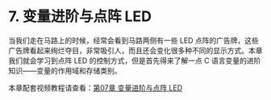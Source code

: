 # 7. 变量进阶与点阵 LED

当我们走在马路上的时候，经常会看到马路两侧有一些 LED 点阵的广告牌，这些广告牌看起来绚烂夺目，非常吸引人，而且还会变化很多种不同的显示方式。本章我们就会学习到点阵 LED 的控制方式，但是首先得来了解一点 C 语言变量的进阶知识——变量的作用域和存储类别。

本章配套视频教程请查看：[第07章 变量进阶与点阵 LED](http://c.biancheng.net/cpp/html/2459.html)